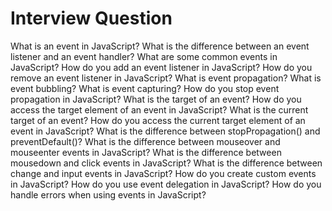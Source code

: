 # Interview Question

What is an event in JavaScript?
What is the difference between an event listener and an event handler?
What are some common events in JavaScript?
How do you add an event listener in JavaScript?
How do you remove an event listener in JavaScript?
What is event propagation?
What is event bubbling?
What is event capturing?
How do you stop event propagation in JavaScript?
What is the target of an event?
How do you access the target element of an event in JavaScript?
What is the current target of an event?
How do you access the current target element of an event in JavaScript?
What is the difference between stopPropagation() and preventDefault()?
What is the difference between mouseover and mouseenter events in JavaScript?
What is the difference between mousedown and click events in JavaScript?
What is the difference between change and input events in JavaScript?
How do you create custom events in JavaScript?
How do you use event delegation in JavaScript?
How do you handle errors when using events in JavaScript?